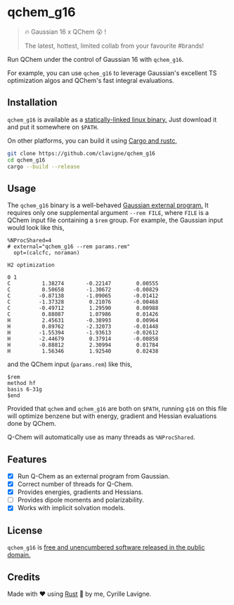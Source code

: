 # qchem_g16

> 🔥 Gaussian 16 x QChem 😮 !
> 
> The latest, hottest, limited collab from your favourite #brands! 

Run QChem under the control of Gaussian 16 with `qchem_g16`.

For example, you can use `qchem_g16` to leverage Gaussian's excellent TS
optimization algos and QChem's fast integral evaluations.

## Installation

`qchem_g16` is available as a [statically-linked linux binary.](https://github.com/clavigne/qchem_g16/releases/download/0.2/qchem_g16) Just download it
and put it somewhere on `$PATH`.

On other platforms, you can build it using [Cargo and rustc,](https://doc.rust-lang.org/cargo/getting-started/installation.html)
```bash
git clone https://github.com/clavigne/qchem_g16
cd qchem_g16
cargo --build --release
```

## Usage

The `qchem_g16` binary is a well-behaved [Gaussian external
program.](https://gaussian.com/external/) It requires only one supplemental
argument `--rem FILE`, where `FILE` is a QChem input file containing a `$rem`
group. For example, the Gaussian input would look like this,

```
%NProcShared=4
# external="qchem_g16 --rem params.rem"
  opt=(calcfc, noraman)

H2 optimization

0 1
C          1.38274       -0.22147        0.00555
C          0.50658       -1.30672       -0.00829
C         -0.87138       -1.09065       -0.01412
C         -1.37328        0.21076       -0.00468
C         -0.49712        1.29590        0.00988
C          0.88087        1.07986        0.01426
H          2.45631       -0.38993        0.00964
H          0.89762       -2.32073       -0.01448
H         -1.55394       -1.93613       -0.02612
H         -2.44679        0.37914       -0.00858
H         -0.88812        2.30994        0.01784
H          1.56346        1.92540        0.02438

```

and the QChem input (`params.rem`) like this,

```
$rem
method hf
basis 6-31g
$end
```

Provided that `qchem` and `qchem_g16` are both on `$PATH`, running `g16` on
this file will optimize benzene but with energy, gradient and Hessian
evaluations done by QChem.

Q-Chem will automatically use as many threads as `%NProcShared`. 

## Features

- [X] Run Q-Chem as an external program from Gaussian.
- [X] Correct number of threads for Q-Chem.
- [X] Provides energies, gradients and Hessians.
- [ ] Provides dipole moments and polarizability.
- [X] Works with implicit solvation models.

## License

`qchem_g16` is [free and unencumbered software released in the public
domain.](./LICENSE) 


## Credits

Made with ♥ using [Rust](https://doc.rust-lang.org/book/) 🦀 by me, Cyrille
Lavigne.
